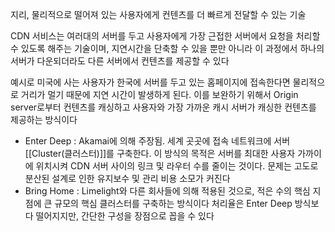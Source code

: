 지리, 물리적으로 떨어져 있는 사용자에게 컨텐츠를 더 빠르게 전달할 수 있는 기술


CDN 서비스는 여러대의 서버를 두고 사용자에게 가장 근접한 서버에서 요청을 처리할 수 있도록 해주는 기술이며, 지연시간을 단축할 수 있을 뿐만 아니라 이 과정에서 하나의 서버가 다운되더라도 다른 서버에서 컨텐츠를 제공할 수 있다

예시로 미국에 사는 사용자가 한국에 서버를 두고 있는 홈페이지에 접속한다면 물리적으로 거리가 멀기 때문에 지연 시간이 발생하게 된다. 이를 보완하기 위해서 Origin server로부터 컨텐츠를 캐싱하고 사용자와 가장 가까운 캐시 서버가 캐싱한 컨텐츠를 제공하는 방식이다

- Enter Deep : Akamai에 의해 주장됨. 세계 곳곳에 접속 네트워크에 서버 [[Cluster(클러스터)]]를 구축한다.
  이 방식의 목적은 서버를 최대한 사용자 가까이에 위치시켜 CDN 서버 사이의 링크 및 라우터 수를 줄이는 것이다. 문제는 고도로 분산된 설계로 인한 유지보수 및 관리 비용 소모가 커진다
- Bring Home : Limelight와 다른 회사들에 의해 적용된 것으로, 적은 수의 핵심 지점에 큰 규모의 핵심 클러스터를 구축하는 방식이다 처리율은 Enter Deep 방식보다 떨어지지만, 간단한 구성을 장점으로 꼽을 수 있다
  